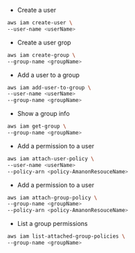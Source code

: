 - Create a user
```bash
aws iam create-user \
--user-name <userName>
```
- Create a user grop
```bash
aws iam create-group \
--group-name <groupName>
```
- Add a user to a group
```bash
aws iam add-user-to-group \
--user-name <userName>
--group-name <groupName>
```
- Show a group info
```bash
aws iam get-group \
--group-name <groupName>
```
- Add a permission to a user
```bash
aws iam attach-user-policy \
--user-name <userName>
--policy-arn <policy-AmanonResouceName>
```
- Add a permission to a user
```bash
aws iam attach-group-policy \
--group-name <groupName>
--policy-arn <policy-AmanonResouceName>
```
- List a group permissions
```bash
aws iam list-attached-group-policies \
--group-name <groupName>
```
